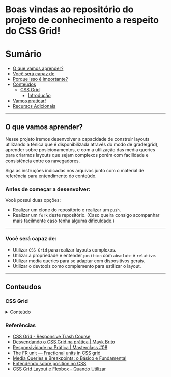# Boas vindas ao repositório do projeto de conhecimento a respeito do CSS Grid!

# Sumário

- [O que vamos aprender?](#-o-que-vamos-aprender)
- [Você será capaz de](#voce-sera-capaz-de)
- [Porque isso é importante?](#porque-isso-e-importante)
- [Conteúdos](#conteudos)
  - [CSS Grid](#css-grid)
    - [Introdução](#introducao-grid)
- [Vamos praticar!](#vamos-praticar)
- [Recursos Adicionais](#recursos-adicionais)

* * *

## O que vamos aprender?

Nesse projeto iremos desenvolver a capacidade de construir layouts utilizando a ténica que é disponibilizada através do modo de grade(grid), aprender sobre posicionamentos, e com a utilização das media queries para criarmos layouts que sejam complexos porém com facilidade e consistência entre os navegadores.

Siga as instruções indicadas nos arquivos junto com o material de referência para entendimento do conteúdo.

### Antes de começar a desenvolver:

Você possui duas opções: 
- Realizar um clone do repositório e realizar um `push`.
- Realizar um `fork` deste repositório. (Caso queira consigo acompanhar mais facilmente caso tenha alguma dificuldade.)

* * *

### Você será capaz de:

- Utilizar `CSS Grid` para realizar layouts complexos.
- Utilizar a propriedade e entender `position` com `absolute` e `relative`.
- Utilizar media queries para se adaptar com dispositivos gerais.
- Utilizar o devtools como complemento para estilizar o layout.

* * *

## Conteudos



### CSS Grid

<details>
<summary>Conteúdo</summary>

#### Introdução <a id="introducao-grid"></a>

</details>




### Referências

- [CSS Grid - Responsive Trash Course](https://www.youtube.com/watch?v=SPFDLHNm5KQ)
- [Desvendando o CSS Grid na prática | Mayk Brito](https://www.youtube.com/watch?v=HN1UjzRSdBk)
- [Responsividade na Prática | Masterclass #08](https://www.youtube.com/watch?v=H91DhKPjhPk)
- [The FR unit — Fractional units in CSS grid](https://www.youtube.com/watch?v=Dp7kOWhAjuo)
- [Media Queries e Breakpoints: o Básico e Fundamental](https://www.youtube.com/watch?v=gYak6y7rbRw)
- [Entendendo sobre position no CSS](https://www.youtube.com/watch?v=Y7NeqpwLM2g)
- [CSS Grid Layout e Flexbox - Quando Utilizar](https://www.youtube.com/watch?v=x-4z_u8LcGc&)